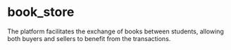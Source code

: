 # book_store
The platform facilitates the exchange of books between students, allowing both buyers and sellers to benefit from the transactions.
